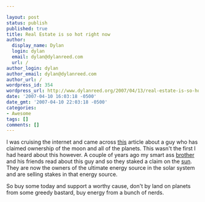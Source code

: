 ```yaml
---

layout: post
status: publish
published: true
title: Real Estate is so hot right now
author:
  display_name: Dylan
  login: dylan
  email: dylan@dylanreed.com
  url: /
author_login: dylan
author_email: dylan@dylanreed.com
author_url: /
wordpress_id: 354
wordpress_url: http://www.dylanreed.org/2007/04/13/real-estate-is-so-hot-right-now/
date: '2007-04-10 16:03:18 -0500'
date_gmt: '2007-04-10 22:03:18 -0500'
categories:
- Awesome
tags: []
comments: []
---
```


I was cruising the internet and came across [this][1] article about a guy who has claimed ownership of the moon and all of the planets. This wasn't the first I had heard about this however. A couple of years ago my smart ass [brother][2] and his friends read about this guy and so they staked a claim on the [sun][3]. They are now the owners of the ultimate energy source in the solar system and are selling stakes in that energy source.

   [1]: http://newsvote.bbc.co.uk/1/hi/sci/tech/6533169.stm
   [2]: http://www.nata2.org
   [3]: http://weownthesun.com/

So buy some today and support a worthy cause, don't by land on planets from some greedy bastard, buy energy from a bunch of nerds.
